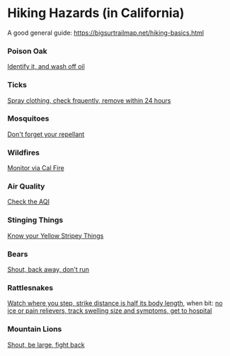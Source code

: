 # Hiking Hazards (in California)

A good general guide:
https://bigsurtrailmap.net/hiking-basics.html

### Poison Oak

[Identify it, and wash off oil](https://www.poison-ivy.org/pacific-poison-oak)

### Ticks

[Spray clothing, check frquently, remove within 24 hours](https://www.bayarealyme.org/lyme-disease-prevention/how-to-remove-tick/)

### Mosquitoes

[Don't forget your repellant](https://www.nytimes.com/2017/06/29/smarter-living/mosquitoes-repellent-how-to.html)

### Wildfires

[Monitor via Cal Fire](https://www.fire.ca.gov/incidents/)

### Air Quality

[Check the AQI](https://www.purpleair.com/map?opt=1/mAQI/a10/cC0#5.2/36.58/-119.851)

### Stinging Things

[Know your Yellow Stripey Things](https://www.reddit.com/r/interestingasfuck/comments/bjjyqr/a_comprehensive_guide_to_yellow_stripey_things/)

### Bears

[Shout, back away, don't run](https://content.artofmanliness.com/uploads/2013/03/Bear-Attack-2.jpg)

### Rattlesnakes

[Watch where you step, strike distance is half its body length](https://wildlife.ca.gov/Keep-Me-Wild/Rattlesnakes), when bit: [no ice or pain relievers, track swelling size and symptoms, get to hospital](https://www.snakebitefoundation.org/blog/2018/9/6/how-to-survive-a-snakebite-in-the-wilderness)

### Mountain Lions

[Shout, be large, fight back](https://www.openspace.org/sites/default/files/Midpen-mountain-lion-habitat-warning-sign.png)


